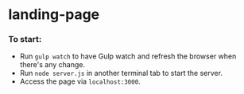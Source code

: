 # landing-page

### To start:
- Run `gulp watch` to have Gulp watch and refresh the browser when there's any change.
- Run `node server.js` in another terminal tab to start the server.
- Access the page via `localhost:3000`.